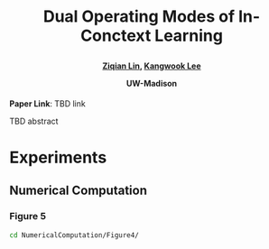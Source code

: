 <h1 align="center"> <p> Dual Operating Modes of In-Conctext Learning </p></h1>
<h4 align="center">
    <p><a href="https://myhakureimu.github.io/" target="_blank">Ziqian Lin</a>, <a href="https://kangwooklee.com/aboutme/" target="_blank">Kangwook Lee</a></p>
    <p>UW-Madison</p>
    </h4>

**Paper Link**: TBD link

TBD abstract

# Experiments
## Numerical Computation
### Figure 5
```bash
cd NumericalComputation/Figure4/
```
